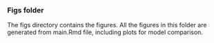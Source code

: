 ### Figs folder

The figs directory contains the figures. All the figures in this folder are generated from main.Rmd file, including plots for model comparison.

